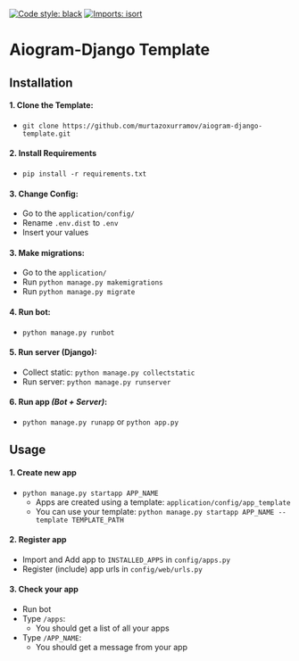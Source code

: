 [![Code style: black](https://img.shields.io/badge/code%20style-black-000000.svg)](https://github.com/psf/black)
[![Imports: isort](https://img.shields.io/badge/%20imports-isort-%231674b1?style=flat&labelColor=ef8336)](https://pycqa.github.io/isort/)


# Aiogram-Django Template

## Installation

#### 1. Clone the Template:
   * `git clone https://github.com/murtazoxurramov/aiogram-django-template.git`

#### 2. Install Requirements 
   * `pip install -r requirements.txt`

#### 3. Change Config:
   * Go to the `application/config/`
   * Rename `.env.dist` to `.env`
   * Insert your values

#### 3. Make migrations:
   * Go to the `application/`
   * Run `python manage.py makemigrations`
   * Run `python manage.py migrate`
   
#### 4. Run bot:
   * `python manage.py runbot`

#### 5. Run server (Django):
   * Collect static: `python manage.py collectstatic`
   * Run server: `python manage.py runserver`

#### 6. Run app _(Bot + Server)_:
   * `python manage.py runapp` or `python app.py`

## Usage

#### 1. Create new app
   * `python manage.py startapp APP_NAME`
      * Apps are created using a template: `application/config/app_template`
      * You can use your template: `python manage.py startapp APP_NAME --template TEMPLATE_PATH`
   
#### 2. Register app
   * Import and Add app to `INSTALLED_APPS` in `config/apps.py`
   * Register (include) app urls in `config/web/urls.py`   

#### 3. Check your app
   * Run bot
   * Type `/apps`:
      * You should get a list of all your apps
   * Type `/APP_NAME`:
      * You should get a message from your app

